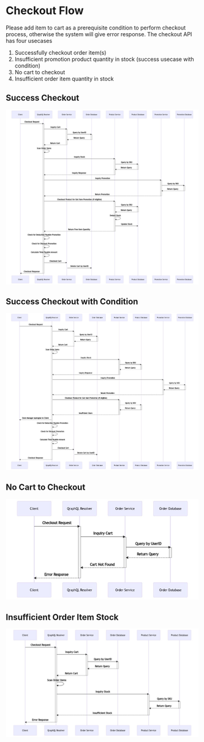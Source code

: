 # Checkout Flow
Please add item to cart as a prerequisite condition to perform checkout process, otherwise the system will give error response. The checkout API has four usecases
1. Successfully checkout order item(s)
2. Insufficient promotion product quantity in stock (success usecase with condition)
3. No cart to checkout
4. Insufficient order item quantity in stock

## Success Checkout
![](checkout/flow_checkout_success.jpeg)

## Success Checkout with Condition
![](checkout/flow_checkout_success_insufficient_promotion_stock.jpeg)

## No Cart to Checkout
![](checkout/flow_checkout_error_cart_not_found.jpeg)

## Insufficient Order Item Stock
![](checkout/flow_checkout_error_insufficient_product_stock.jpeg)